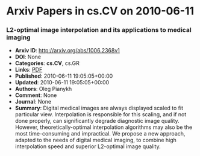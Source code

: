 # Arxiv Papers in cs.CV on 2010-06-11
### L2-optimal image interpolation and its applications to medical imaging
- **Arxiv ID**: http://arxiv.org/abs/1006.2368v1
- **DOI**: None
- **Categories**: **cs.CV**, cs.GR
- **Links**: [PDF](http://arxiv.org/pdf/1006.2368v1)
- **Published**: 2010-06-11 19:05:05+00:00
- **Updated**: 2010-06-11 19:05:05+00:00
- **Authors**: Oleg Pianykh
- **Comment**: None
- **Journal**: None
- **Summary**: Digital medical images are always displayed scaled to fit particular view. Interpolation is responsible for this scaling, and if not done properly, can significantly degrade diagnostic image quality. However, theoretically-optimal interpolation algorithms may also be the most time-consuming and impractical. We propose a new approach, adapted to the needs of digital medical imaging, to combine high interpolation speed and superior L2-optimal image quality.



